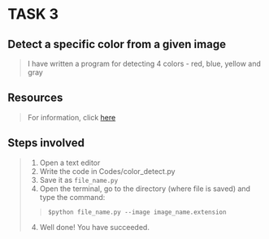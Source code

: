 # TASK 3

## Detect a specific color from a given image
>I have written a program for detecting 4 colors - red, blue, yellow and gray

## Resources
>For information, click [here](https://www.pyimagesearch.com/2014/08/04/opencv-python-color-detection/)

## Steps involved
>1. Open a text editor
>2. Write the code in Codes/color_detect.py
>3. Save it as `file_name.py`
>4. Open the terminal, go to the directory (where file is saved) and type the command:
>>`$python file_name.py --image image_name.extension`
>4. Well done! You have succeeded.
